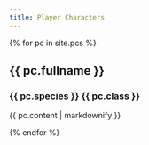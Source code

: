 ```yaml
---
title: Player Characters
---
```

{% for pc in site.pcs %}
<h2>{{ pc.fullname }}</h2>
<h3>{{ pc.species }} {{ pc.class }}</h3>
  <p>{{ pc.content | markdownify }}</p>
{% endfor %}
